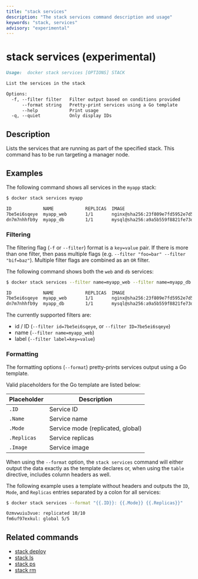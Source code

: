 ```yaml
---
title: "stack services"
description: "The stack services command description and usage"
keywords: "stack, services"
advisory: "experimental"
---
```


<!-- This file is maintained within the docker/docker Github
     repository at https://github.com/docker/docker/. Make all
     pull requests against that repo. If you see this file in
     another repository, consider it read-only there, as it will
     periodically be overwritten by the definitive file. Pull
     requests which include edits to this file in other repositories
     will be rejected.
-->

# stack services (experimental)

```markdown
Usage:	docker stack services [OPTIONS] STACK

List the services in the stack

Options:
  -f, --filter filter   Filter output based on conditions provided
      --format string   Pretty-print services using a Go template
      --help            Print usage
  -q, --quiet           Only display IDs
```

## Description

Lists the services that are running as part of the specified stack. This
command has to be run targeting a manager node.

## Examples

The following command shows all services in the `myapp` stack:

```bash
$ docker stack services myapp

ID            NAME            REPLICAS  IMAGE                                                                          COMMAND
7be5ei6sqeye  myapp_web       1/1       nginx@sha256:23f809e7fd5952e7d5be065b4d3643fbbceccd349d537b62a123ef2201bc886f
dn7m7nhhfb9y  myapp_db        1/1       mysql@sha256:a9a5b559f8821fe73d58c3606c812d1c044868d42c63817fa5125fd9d8b7b539
```

### Filtering

The filtering flag (`-f` or `--filter`) format is a `key=value` pair. If there
is more than one filter, then pass multiple flags (e.g. `--filter "foo=bar" --filter "bif=baz"`).
Multiple filter flags are combined as an `OR` filter.

The following command shows both the `web` and `db` services:

```bash
$ docker stack services --filter name=myapp_web --filter name=myapp_db myapp

ID            NAME            REPLICAS  IMAGE                                                                          COMMAND
7be5ei6sqeye  myapp_web       1/1       nginx@sha256:23f809e7fd5952e7d5be065b4d3643fbbceccd349d537b62a123ef2201bc886f
dn7m7nhhfb9y  myapp_db        1/1       mysql@sha256:a9a5b559f8821fe73d58c3606c812d1c044868d42c63817fa5125fd9d8b7b539
```

The currently supported filters are:

* id / ID (`--filter id=7be5ei6sqeye`, or `--filter ID=7be5ei6sqeye`)
* name (`--filter name=myapp_web`)
* label (`--filter label=key=value`)

### Formatting

The formatting options (`--format`) pretty-prints services output
using a Go template.

Valid placeholders for the Go template are listed below:

Placeholder | Description
------------|------------------------------------------------------------------------------------------
`.ID`       | Service ID
`.Name`     | Service name
`.Mode`     | Service mode (replicated, global)
`.Replicas` | Service replicas
`.Image`    | Service image

When using the `--format` option, the `stack services` command will either
output the data exactly as the template declares or, when using the
`table` directive, includes column headers as well.

The following example uses a template without headers and outputs the
`ID`, `Mode`, and `Replicas` entries separated by a colon for all services:

```bash
$ docker stack services --format "{{.ID}}: {{.Mode}} {{.Replicas}}"

0zmvwuiu3vue: replicated 10/10
fm6uf97exkul: global 5/5
```


## Related commands

* [stack deploy](stack_deploy.md)
* [stack ls](stack_ls.md)
* [stack ps](stack_ps.md)
* [stack rm](stack_rm.md)
